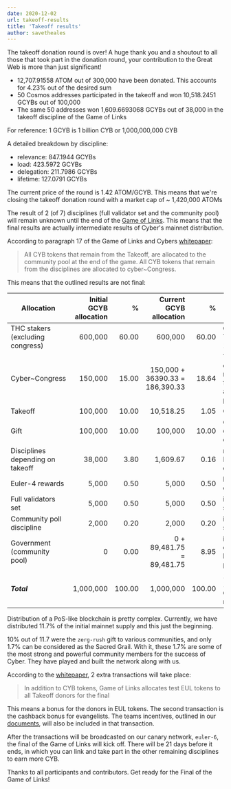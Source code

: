 ```yaml
---
date: 2020-12-02
url: takeoff-results
title: 'Takeoff results'
author: savetheales
---
```


The takeoff donation round is over! A huge thank you and a shoutout to all those that took part in the donation round, your contribution to the Great Web is more than just significant!

- 12,707.91558 ATOM out of 300,000 have been donated. This accounts for 4.23% out of the desired sum
- 50 Cosmos addresses participated in the takeoff and won 10,518.2451 GCYBs out of 100,000
- The same 50 addresses won  1,609.6693068  GCYBs out of 38,000 in the takeoff discipline of the Game of Links

For reference: 1 GCYB is 1 billion CYB or 1,000,000,000 CYB

A detailed breakdown by discipline:
- relevance: 847.1944 GCYBs
- load: 423.5972 GCYBs
- delegation: 211.7986 GCYBs
- lifetime: 127.0791 GCYBs

The current price of the round is 1.42 ATOM/GCYB.  This means that we're closing the takeoff donation round with a market cap of \~ 1,420,000 ATOMs

The result of 2 (of 7) disciplines (full validator set and the community pool) will remain unknown until the end of the [Game of Links](https://cybercongress.ai/game-of-links/). This means that the final results are actually intermediate results of Cyber's mainnet distribution.

According to paragraph 17 of the Game of Links and Cybers [whitepaper](https://github.com/cybercongress/cyber/blob/master/cyber.pdf):

> All CYB tokens that remain from the Takeoff, are allocated to the community pool at the end of the game. All CYB tokens that remain from the disciplines are allocated to cyber\~Congress.

This means that the outlined results are not final:

|Allocation| Initial GCYB allocation|%|Current GCYB allocation|%|Comments|
|---|---:|---:|---:|---:|---|
|THC stakers (excluding congress)|600,000|60.00|600,000|60.00|CYB tokens to future THC stakers, based on a 1 to 1 ratio|
|Cyber\~Congress|150,000|15.00|150,000 + 36390.33 = 186,390.33|18.64|THC allocated to cyber\~Congress  + the remaining CYB tokens from the disciplines in accordance to paragraph 17|
|Takeoff|100,000|10.00|10,518.25|1.05|CYB takeoff distribution|
|Gift|100,000|10.00|100,000|10.00|CYB tokens for `Ethereum`, `Cosmos` and `Urbit` communities|
|Disciplines depending on takeoff |38,000|3.80|1,609.67|0.16|rewards for Game of Links players in takeoff dependent disciplines|
|Euler-4 rewards|5,000|0.50|5,000|0.50|lifetime rewards for euler-4 early validators|
|Full validators set|5,000|0.50|5,000|0.50|independent discipline, still playing|
|Community poll discipline|2,000|0.20|2,000|0.20|independent discipline, still playing|
|Government (community pool)|0|0.00|0 + 89,481.75 = 89,481.75|8.95|initial balance of the community pool at launch, due to paragraph 17|
|***Total***|1,000,000|100.00|1,000,000|100.00| 1 PetaCYB or 1,000,000,000,000,000 CYBs supply of the mainnet|

Distribution of a PoS-like blockchain is pretty complex. Currently, we have distributed 11.7% of the initial mainnet supply and this just the beginning.

10% out of 11.7 were the `zerg-rush` gift to various communities, and only 1.7% can be considered as the Sacred Grail. With it, these 1.7% are some of the most strong and powerful community members for the success of Cyber. They have played and built the network along with us.

According to the [whitepaper](https://github.com/cybercongress/cyber/blob/master/cyber.pdf), 2 extra transactions will take place:

> In addition to CYB tokens, Game of Links allocates test EUL tokens to all Takeoff donors for the final

This means a bonus for the donors in EUL tokens. The second transaction is the cashback bonus for evangelists. The teams incentives, outlined in our [documents](https://github.com/cybercongress/congress/blob/master/teams/incentives.md), will also be included in that transaction.

After the transactions will be broadcasted on our canary network, `euler-6`, the final of the Game of Links will kick off. There will be 21 days before it ends, in which you can link and take part in the other remaining disciplines to earn more CYB.

Thanks to all participants and contributors. Get ready for the Final of the Game of Links!
